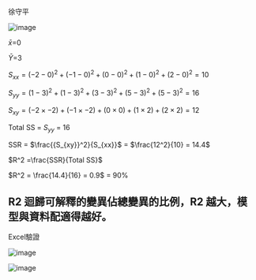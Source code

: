徐守平

![image](https://github.com/user-attachments/assets/3d2dec73-b202-4c46-9fe0-f8737d1c8c9f)

$\bar{x}$=0

$\bar{Y}$=3

$S_{xx} =(-2-0)^2+(-1-0)^2+(0-0)^2+(1-0)^2+(2-0)^2=10$  

$S_{yy} =(1-3)^2+(1-3)^2+(3-3)^2+(5-3)^2+(5-3)^2=16$    

$S_{xy}=(-2\times-2)+(-1\times-2)+(0\times0)+(1\times2)+(2\times2)=12$

Total SS = $S_{yy}$ = 16  

SSR = $\frac{{S_{xy}}^2}{S_{xx}}$ = $\frac{12^2}{10} = 14.4$  

$R^2 =\frac{SSR}{Total SS}$  

$R^2 = \frac{14.4}{16} = 0.9$ = 90% 

## R2 迴歸可解釋的變異佔總變異的比例，R2 越大，模型與資料配適得越好。


Excel驗證

![image](https://github.com/user-attachments/assets/53bb19ed-a98f-41bc-b7f5-5100f70ec46f)

![image](https://github.com/user-attachments/assets/ff9f4cbc-8f77-47b1-b23e-c2c118d1feb4)
